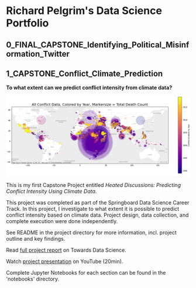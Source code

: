 # Richard Pelgrim's Data Science Portfolio

## 0_FINAL_CAPSTONE_Identifying_Political_Misinformation_Twitter


## 1_CAPSTONE_Conflict_Climate_Prediction

**To what extent can we predict conflict intensity from climate data?**

![Cover Image](./9_README_files/readme_cover_image_conflict.png)

This is my first Capstone Project entitled *Heated Discussions: Predicting Conflict Intensity Using Climate Data*.

This project was completed as part of the Springboard Data Science Career Track. In this project, I investigate to what extent it is possible to predict conflict intensity based on climate data. Project design, data collection, and complete execution were done independently.

See README in the project directory for more information, incl. project outline and key findings.

Read [full project report](https://towardsdatascience.com/heated-discussions-predicting-conflict-intensity-using-climate-data-7084d623f8d2) on Towards Data Science.

Watch [project presentation](https://www.youtube.com/watch?v=2DDwaDBQkg0&ab_channel=RichardPelgrim) on YouTube (20min).

Complete Jupyter Notebooks for each section can be found in the 'notebooks' directory.


